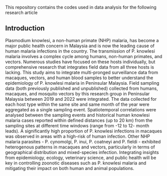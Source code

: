 This repository contains the codes used in data analysis for the following research article

## Introduction
Plasmodium knowlesi, a non-human primate (NHP) malaria, has become a major public health concern in Malaysia and is now the leading cause of human malaria infections in the country. The transmission of P. knowlesi malaria involves a complex cycle among humans, non-human primates, and vectors. Numerous studies have focused on these hosts individually, but comprehensive research that integrates field data from all three hosts is lacking. This study aims to integrate multi-pronged surveillance data from macaques, vectors, and human blood samples to better understand the epidemiology of P. knowlesi malaria in Peninsular Malaysia. Field sampling data (both previously published and unpublished) collected from humans, macaques, and mosquito vectors by this research group in Peninsular Malaysia between 2019 and 2022 were integrated. The data collected for each host type within the same site and same month of the year were aggregated as a single sampling event. Spatiotemporal correlations were analysed between the sampling events and historical human knowlesi malaria cases reported within defined distances (up to 20 km) from the sampling sites at different time windows (range from -12 to 12- month leads). A significantly high proportion of P. knowlesi infections in macaques was observed in areas with a high-risk of human infection. Other NHP malaria parasites - P. cynomolgi, P. inui, P. coatneyi and P. fieldi - exhibited heterogenous patterns in macaques and vectors, particularly in terms of geographical distribution and mixed-species infection. Integrating insights from epidemiology, ecology, veterinary science, and public health will be key in controlling zoonotic diseases such as P. knowlesi malaria and mitigating their impact on both human and animal populations.
